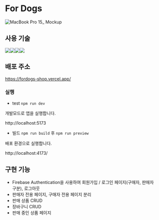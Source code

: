 # For Dogs

![MacBook Pro 15_ Mockup](https://github.com/kkang123/commerce/assets/85389685/6e818460-139a-4a82-bbc8-95a2770bf434)

## 사용 기술

<img src="https://img.shields.io/badge/React-61DAFB?style=flat&logo=React&logoColor=FFFFFF"/><img src="https://img.shields.io/badge/TypeScript-orange?style=flat&logo=TypeScript&logoColor=FFFFFF"/><img src="https://img.shields.io/badge/TailWind CSS-06B6D4?style=flat&logo=TailWind css&logoColor=FFFFFF"/><img src="https://img.shields.io/badge/shadcnui-000000?style=flat&logo=shadcnui&logoColor=FFFFFF"/>

## 배포 주소
https://fordogs-shop.vercel.app/

### 실행

- test
`npm run dev`

개발모드로 앱을 실행합니다.

http://localhost:5173

- 빌드
`npm run build` 후 `npm run preview`

배포 환경으로 실행합니다.

http://localhost:4173/

## 구현 기능
- Firebase Authentication을 사용하여 회원가입 / 로그인 페이지(구매자, 판매자 구분), 로그아웃
- 판매자 전용 페이지, 구매자 전용 페이지 분리
- 판매 상품 CRUD
- 장바구니 CRUD
- 판매 중인 상품 페이지
